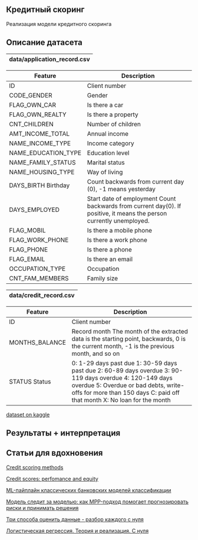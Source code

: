 ## Кредитный скоринг

Реализация модели кредитного скоринга

## Описание датасета


| data/application_record.csv |
|--------------------|

| Feature | Description |
|----------|----------|
| ID | Client number |
| CODE_GENDER	| Gender |
| FLAG_OWN_CAR | Is there a car	|
| FLAG_OWN_REALTY	| Is there a property	|
| CNT_CHILDREN	| Number of children	|
| AMT_INCOME_TOTAL	| Annual income	|
| NAME_INCOME_TYPE	| Income category	|
| NAME_EDUCATION_TYPE	| Education level	|
| NAME_FAMILY_STATUS	| Marital status	|
| NAME_HOUSING_TYPE	| Way of living	|
| DAYS_BIRTH	Birthday	| Count backwards from current day (0), -1 means yesterday |
| DAYS_EMPLOYED	| Start date of employment	Count backwards from current day(0). If positive, it means the person currently unemployed. |
| FLAG_MOBIL	| Is there a mobile phone	|
| FLAG_WORK_PHONE	| Is there a work phone	|
| FLAG_PHONE	| Is there a phone |
| FLAG_EMAIL	| Is there an email	|
| OCCUPATION_TYPE	| Occupation	|
| CNT_FAM_MEMBERS	| Family size |


| data/credit_record.csv |
|--------------------|

| Feature | Description |
|----------|----------|
| ID | Client number |
| MONTHS_BALANCE	| Record month	The month of the extracted data is the starting point, backwards, 0 is the current month, -1 is the previous month, and so on |
| STATUS	Status	| 0: 1-29 days past due 1: 30-59 days past due 2: 60-89 days overdue 3: 90-119 days overdue 4: 120-149 days overdue 5: Overdue or bad debts, write-offs for more than 150 days C: paid off that month X: No loan for the month |

[dataset on kaggle](https://www.kaggle.com/datasets/rikdifos/credit-card-approval-prediction)

## Результаты + интерпретация

## Статьи для вдохновения

[Credit scoring methods](https://pdf.sciencedirectassets.com/313360/1-s2.0-S2405918821X00037/1-s2.0-S2405918822000095/main.pdf?X-Amz-Security-Token=IQoJb3JpZ2luX2VjENr%2F%2F%2F%2F%2F%2F%2F%2F%2F%2FwEaCXVzLWVhc3QtMSJGMEQCIDjFi6z78zKWIAp7KLlCQh7%2B4nmLCFhSyCf9drFGfkESAiAUSvGKR6yy0TcasG2pU14zmUyhfyhk8l%2Fsflvh6K0JmyqzBQgSEAUaDDA1OTAwMzU0Njg2NSIMGFZB5KTVFqoQD675KpAF0FzbnvhcMi%2FpXB3McTNc9P2XrpBwFhaEJfjbudiAQZxUgQXIL%2BibTi%2FOHI5tnc4%2FQmTylFImVOnE6U0gYLY238Go5BmhQ18XzR1Ail7gIYeIBQMB8%2F2sGKVfFKH3R6L2lGjT4fMsBTl5%2FWNE%2B1seD4oKfoLfXX7zshzOLV8TQceHe%2FnchzrwvHGZFFwEFH4eG1doBVJFqqxEJFLZV94xENpieJDmWC2tqv6JGaZU54CQqXAUPyxA3HAhPrlrdsoqGL0aHBsR2bnFZPbJTS6Pz9dpzsQ6nN7jBQgUFWZtc9uqdRHtBWKFDJ1NbK3RhyZElExRMsvcaJBnZOpUAuP0TVLTAP4ZXTeWcLRugTrb7MOGDufl8mTTueaal6ZmqyXrYWEL%2BStH9IGGaRF6s18aOr110aBll3n57jOUvmmxMMxGZTyU4hlhMmzH54o%2FgzBzs84QMxbRkYLUkMJLnnFY%2FbiCaCYiIm4g%2BLldKlkrlD0G%2BnQdxFIPvSODhb2ZlmgQwep7R5hqMCBhc%2BqKrl8Zb2MvzbTrOqgxj7kmQfEIivG5%2F543wLcSLiOH6qWVFAd0bvQ%2F0RZvTGMk8ldw%2B%2FQGYjGoRQ%2BcGZi21QWUWCeHBHH38eJOczBQ4ff6w4KPtS39L8ehzJawe5XcJnG6J69a0SnX8S3IVu8qZqjk%2B6fTLDyTjR56v6nYSmpyik1pFuvfchPb0GbN%2B6WAas4rjvtUtWU5aNSYjs2gxGXc80px4irON1Y3PFpaPORnQdDIQg9FaEDjSMpT31wfjSgEU%2FhX5wdDUt9RNmFont%2FCPqDzs6dAPxGX%2B0M5mZw%2Bo%2BgexfIIqUJQ4glSYa0scf%2BY8UJsPL0SpGEV1%2FQoFAr82837Sj8w3MvrvQY6sgHl%2Bjh3AUWF3z6xXhEz%2BDOfX%2Fv7iQ60XssQBbep9Ef3JYpNmuGuqfzUCf2%2B91Wy1FJS3sX02uc5wcVnl7SAQYEGet%2BSXwTduNRQYIu43%2FPW1X67fvm4DIGZBvUUcULlckvQmhnWyXuUvZbeej9Znu%2BfdHREUegO1Frw0MP5xu6zHKNwNG0sKnSaG%2Bo14d4NZK0cTyqqnKvBVG6Ej%2Fvw5uRer76HIYLHFTnSAQannQ%2BIQW6M&X-Amz-Algorithm=AWS4-HMAC-SHA256&X-Amz-Date=20250223T094810Z&X-Amz-SignedHeaders=host&X-Amz-Expires=300&X-Amz-Credential=ASIAQ3PHCVTYYNS475TS%2F20250223%2Fus-east-1%2Fs3%2Faws4_request&X-Amz-Signature=476a6d57399836c3ebbdf5e2fa5790858ce52af048e2716165335f2d9d6cbb29&hash=6909a298348249e8d768c75e1d90165221e4536f1539742bdadbced0f73b3976&host=68042c943591013ac2b2430a89b270f6af2c76d8dfd086a07176afe7c76c2c61&pii=S2405918822000095&tid=spdf-466132fd-c5f0-410c-9cdb-12cd81a693ea&sid=0583799a72978842b96a5fe329b6855a19f6gxrqb&type=client&tsoh=d3d3LnNjaWVuY2VkaXJlY3QuY29t&rh=d3d3LnNjaWVuY2VkaXJlY3QuY29t&ua=17135d53595753045754&rr=91664c739f9e8d9e&cc=ru)

[Credit scores: perfomance and equity](https://www.nber.org/system/files/working_papers/w32917/w32917.pdf)

[ML-пайплайн классических банковских моделей классификации](https://habr.com/ru/companies/vtb/articles/725928/)

[Модель следит за моделью: как MPP-подход помогает прогнозировать риски и принимать решения](https://habr.com/ru/companies/vtb/articles/505892/)

[Три способа оценить данные - разбор каждого с нуля](https://dzen.ru/a/ZugQ6etOIHBDpnEM)

[Логистическая регрессия. Теория и реализация. С нуля](https://habr.com/ru/articles/864890/)

